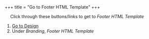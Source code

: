 +++
title = "Go to Footer HTML Template"
+++

&emsp; Click through these buttons/links to get to *Footer HTML Template*

1. [Go to Design](./to_design.md)
2. Under *Branding*, *Footer HTML Template*
